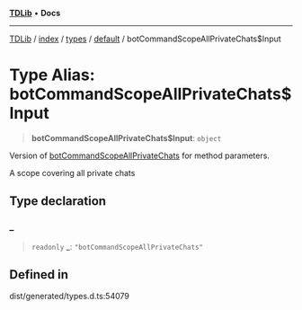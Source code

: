 [**TDLib**](../../../../../../README.md) • **Docs**

***

[TDLib](../../../../../../modules.md) / [index](../../../../../README.md) / [types](../../../README.md) / [default](../README.md) / botCommandScopeAllPrivateChats$Input

# Type Alias: botCommandScopeAllPrivateChats$Input

> **botCommandScopeAllPrivateChats$Input**: `object`

Version of [botCommandScopeAllPrivateChats](botCommandScopeAllPrivateChats.md) for method parameters.

A scope covering all private chats

## Type declaration

### \_

> `readonly` **\_**: `"botCommandScopeAllPrivateChats"`

## Defined in

dist/generated/types.d.ts:54079
